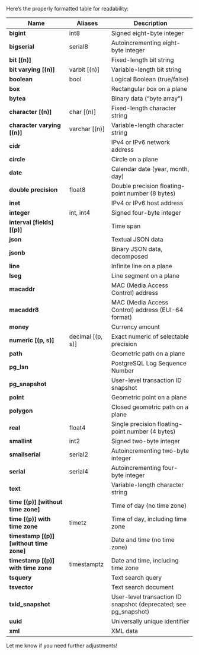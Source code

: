 Here’s the properly formatted table for readability:

| Name                      | Aliases         | Description                                         |
|---------------------------|-----------------|-----------------------------------------------------|
| **bigint**                | int8            | Signed eight-byte integer                           |
| **bigserial**             | serial8         | Autoincrementing eight-byte integer                 |
| **bit [(n)]**             |                 | Fixed-length bit string                             |
| **bit varying [(n)]**     | varbit [(n)]    | Variable-length bit string                          |
| **boolean**               | bool            | Logical Boolean (true/false)                        |
| **box**                   |                 | Rectangular box on a plane                          |
| **bytea**                 |                 | Binary data (“byte array”)                          |
| **character [(n)]**       | char [(n)]      | Fixed-length character string                       |
| **character varying [(n)]** | varchar [(n)] | Variable-length character string                    |
| **cidr**                  |                 | IPv4 or IPv6 network address                        |
| **circle**                |                 | Circle on a plane                                   |
| **date**                  |                 | Calendar date (year, month, day)                    |
| **double precision**      | float8          | Double precision floating-point number (8 bytes)    |
| **inet**                  |                 | IPv4 or IPv6 host address                           |
| **integer**               | int, int4       | Signed four-byte integer                            |
| **interval [fields] [(p)]** |                | Time span                                           |
| **json**                  |                 | Textual JSON data                                   |
| **jsonb**                 |                 | Binary JSON data, decomposed                        |
| **line**                  |                 | Infinite line on a plane                            |
| **lseg**                  |                 | Line segment on a plane                             |
| **macaddr**               |                 | MAC (Media Access Control) address                  |
| **macaddr8**              |                 | MAC (Media Access Control) address (EUI-64 format)  |
| **money**                 |                 | Currency amount                                     |
| **numeric [(p, s)]**      | decimal [(p, s)]| Exact numeric of selectable precision               |
| **path**                  |                 | Geometric path on a plane                           |
| **pg_lsn**                |                 | PostgreSQL Log Sequence Number                      |
| **pg_snapshot**           |                 | User-level transaction ID snapshot                  |
| **point**                 |                 | Geometric point on a plane                          |
| **polygon**               |                 | Closed geometric path on a plane                    |
| **real**                  | float4          | Single precision floating-point number (4 bytes)    |
| **smallint**              | int2            | Signed two-byte integer                             |
| **smallserial**           | serial2         | Autoincrementing two-byte integer                   |
| **serial**                | serial4         | Autoincrementing four-byte integer                  |
| **text**                  |                 | Variable-length character string                    |
| **time [(p)] [without time zone]** |       | Time of day (no time zone)                          |
| **time [(p)] with time zone** | timetz      | Time of day, including time zone                    |
| **timestamp [(p)] [without time zone]** |  | Date and time (no time zone)                        |
| **timestamp [(p)] with time zone** | timestamptz | Date and time, including time zone                 |
| **tsquery**               |                 | Text search query                                   |
| **tsvector**              |                 | Text search document                                |
| **txid_snapshot**         |                 | User-level transaction ID snapshot (deprecated; see pg_snapshot) |
| **uuid**                  |                 | Universally unique identifier                       |
| **xml**                   |                 | XML data                                            |

Let me know if you need further adjustments!